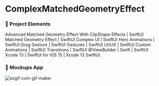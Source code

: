 # ComplexMatchedGeometryEffect

### 🌳 Project Elements
Advanced Matched Geometry Effect With ClipShape Effects | SwiftUI Matched Geometry Effect | SwiftUI Complex UI | SwiftUI Hero Animations | SwiftUI Drag Gesture | SwiftUI Gestures | SwiftUI UI/UX | SwiftUI Custom Animations | SwiftUI Transitions | SwiftUI @ViewBuilder | Swift |  SwiftUI Xcode 13 | SwiftUI for iOS 15 | Xcode 13 SwiftUI.


### 📌 Mockups App
![ezgif com-gif-maker](https://user-images.githubusercontent.com/66858640/172280301-d4c14fcb-2912-4bfc-abd4-f3fdf416645e.gif)

